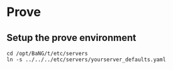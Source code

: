 Prove
=====

Setup the prove environment
---------------------------

    cd /opt/BaNG/t/etc/servers
    ln -s ../../../etc/servers/yourserver_defaults.yaml
